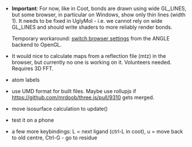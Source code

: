 
- **Important**:
  For now, like in Coot, bonds are drawn using wide GL_LINES,
  but some browser, in particular on Windows, show only thin lines (width 1).
  It needs to be fixed in UglyMol - i.e. we cannot rely on wide GL_LINES
  and should write shaders to more reliably render bonds.

  Temporary workaround: [switch browser settings](https://github.com/mrdoob/three.js/wiki/How-to-use-OpenGL-or-ANGLE-rendering-on-Windows)
  from the ANGLE backend to OpenGL.

- It would nice to calculate maps from a reflection file (mtz)
  in the browser, but currently no one is working on it. Volunteers needed.
  Requires 3D FFT.

- atom labels

- use UMD format for built files. Maybe use rollupjs
  if https://github.com/mrdoob/three.js/pull/9310 gets merged.

- move isosurface calculation to update()

- test it on a phone

- a few more keybindings:
  L = next ligand (ctrl-L in coot),
  u = move back to old centre,
  Ctrl-G - go to residue

